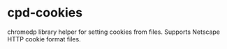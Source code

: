 # cpd-cookies
chromedp library helper for setting cookies from files. Supports Netscape HTTP cookie format files.
